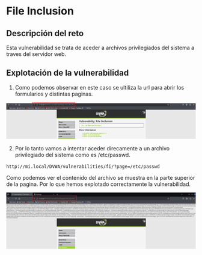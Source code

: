 # File Inclusion

## Descripción del reto

Esta vulnerabilidad se trata de aceder a archivos privilegiados del sistema a traves del servidor web.

## Explotación de la vulnerabilidad

1. Como podemos observar en este caso se ultiliza la url para abrir los formularios y distintas paginas.

![File inclusion](/img/FileIncludion/Captura1.png)

2. Por lo tanto vamos a intentar aceder direcamente a un archivo privilegiado del sistema como es /etc/passwd.

```url
http://mi.local/DVWA/vulnerabilities/fi/?page=/etc/passwd
```

Como podemos ver el contenido del archivo se muestra en la parte superior de la pagina. Por lo que hemos explotado correctamente la vulnerabilidad.

![File inclusion](/img/FileIncludion/Captura2.png)